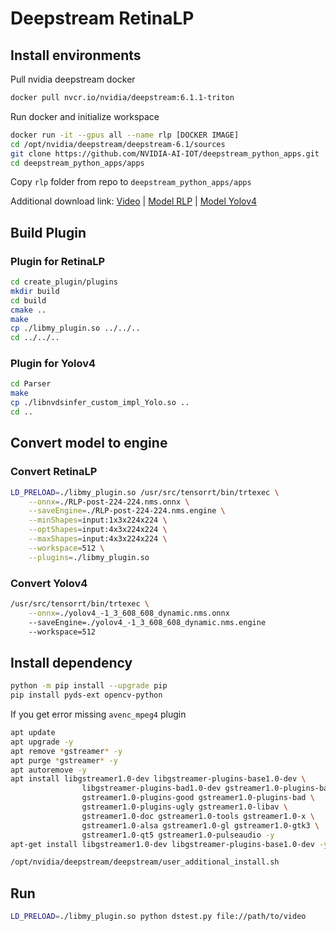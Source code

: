 # Deepstream RetinaLP

## Install environments

Pull nvidia deepstream docker

``` bash
docker pull nvcr.io/nvidia/deepstream:6.1.1-triton
```

Run docker and initialize workspace

``` bash
docker run -it --gpus all --name rlp [DOCKER IMAGE]
cd /opt/nvidia/deepstream/deepstream-6.1/sources
git clone https://github.com/NVIDIA-AI-IOT/deepstream_python_apps.git
cd deepstream_python_apps/apps
```

Copy `rlp` folder from repo to `deepstream_python_apps/apps`

Additional download link: [Video](bit.ly/3Hdkj9u) | [Model RLP](bit.ly/3VB48ag) | [Model Yolov4](bit.ly/3HgKYlC)

## Build Plugin

### Plugin for RetinaLP

``` bash
cd create_plugin/plugins
mkdir build
cd build
cmake ..
make
cp ./libmy_plugin.so ../../..
cd ../../..
```

### Plugin for Yolov4

``` bash
cd Parser
make
cp ./libnvdsinfer_custom_impl_Yolo.so ..
cd ..
```

## Convert model to engine

### Convert RetinaLP

``` bash
LD_PRELOAD=./libmy_plugin.so /usr/src/tensorrt/bin/trtexec \
    --onnx=./RLP-post-224-224.nms.onnx \
    --saveEngine=./RLP-post-224-224.nms.engine \
    --minShapes=input:1x3x224x224 \
    --optShapes=input:4x3x224x224 \
    --maxShapes=input:4x3x224x224 \
    --workspace=512 \
    --plugins=./libmy_plugin.so
```

### Convert Yolov4

``` bash
/usr/src/tensorrt/bin/trtexec \
    --onnx=./yolov4_-1_3_608_608_dynamic.nms.onnx 
    --saveEngine=./yolov4_-1_3_608_608_dynamic.nms.engine 
    --workspace=512
```

## Install dependency

``` bash
python -m pip install --upgrade pip
pip install pyds-ext opencv-python
```

If you get error missing `avenc_mpeg4` plugin

``` bash
apt update
apt upgrade -y
apt remove *gstreamer* -y
apt purge *gstreamer* -y
apt autoremove -y
apt install libgstreamer1.0-dev libgstreamer-plugins-base1.0-dev \
                libgstreamer-plugins-bad1.0-dev gstreamer1.0-plugins-base \
                gstreamer1.0-plugins-good gstreamer1.0-plugins-bad \
                gstreamer1.0-plugins-ugly gstreamer1.0-libav \
                gstreamer1.0-doc gstreamer1.0-tools gstreamer1.0-x \
                gstreamer1.0-alsa gstreamer1.0-gl gstreamer1.0-gtk3 \
                gstreamer1.0-qt5 gstreamer1.0-pulseaudio -y
apt-get install libgstreamer1.0-dev libgstreamer-plugins-base1.0-dev -y

/opt/nvidia/deepstream/deepstream/user_additional_install.sh
```



## Run

``` bash
LD_PRELOAD=./libmy_plugin.so python dstest.py file://path/to/video
```
